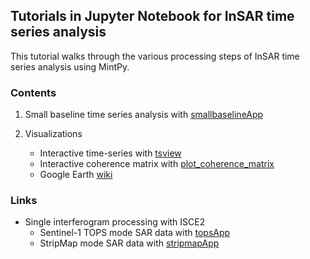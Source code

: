 ## Tutorials in Jupyter Notebook for InSAR time series analysis

This tutorial walks through the various processing steps of InSAR time series analysis using MintPy.

### Contents ###

1. Small baseline time series analysis with [smallbaselineApp](https://nbviewer.jupyter.org/github/insarlab/MintPy/blob/master/docs/tutorials/smallbaselineApp.ipynb)

2. Visualizations
   - Interactive time-series with [tsview](https://nbviewer.jupyter.org/github/insarlab/MintPy/blob/master/docs/tutorials/tsview.ipynb)
   - Interactive coherence matrix with [plot_coherence_matrix](https://nbviewer.jupyter.org/github/insarlab/MintPy/blob/master/docs/tutorials/plot_coherence_matrix.ipynb)
   - Google Earth [wiki](https://github.com/insarlab/MintPy/wiki/Google-Earth)

### Links ###

+ Single interferogram processing with ISCE2
   - Sentinel-1 TOPS mode SAR data with [topsApp](https://nbviewer.jupyter.org/github/isce-framework/isce2-docs/blob/master/Notebooks/TOPS/Tops.ipynb)
   - StripMap mode SAR data with [stripmapApp](https://nbviewer.jupyter.org/github/isce-framework/isce2-docs/blob/master/Notebooks/Stripmap/stripmapApp.ipynb)
